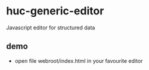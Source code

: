 # huc-generic-editor
Javascript editor for structured data

## demo
* open file webroot/index.html in your favourite editor 
